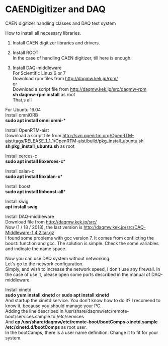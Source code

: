# CAENDigitizer and DAQ
CAEN digitizer handling classes and DAQ test system

How to install all necessary libraries.  
1. Install CAEN digitizer libraries and drivers.  
  
2. Install ROOT  
In the case of handling CAEN digitizer, till here is enough.  
  
3. Install DAQ-middleware  
For Scientific Linux 6 or 7  
Download rpm files from http://daqmw.kek.jp/rpm/  
or  
Download a script file from http://daqmw.kek.jp/src/daqmw-rpm  
**sh daqmw-rpm install** as root  
That,s all  

For Ubuntu 16.04  
Install omniORB  
**sudo apt install omni omni-***  
  
Install OpenRTM-aist  
Download a script file from http://svn.openrtm.org/OpenRTM-aist/tags/RELEASE_1_1_1/OpenRTM-aist/build/pkg_install_ubuntu.sh  
**sh pkg_install_ubuntu.sh** as root  
  
Install xerces-c  
**sudo apt install libxerces-c***  
  
Install xalan-c  
**sudo apt install libxalan-c***  
  
Install boost  
**sudo apt install libboost-all***  
  
Install swig  
**apt install swig**  
  
Install DAQ-middleware  
Download file from http://daqmw.kek.jp/src/  
Now (1 / 18 / 2018), the last version is http://daqmw.kek.jp/src/DAQ-Middleware-1.4.2.tar.gz  
I found some problems with gcc version 7.  It comes from conflicting the boost::function and gcc.  The solution is simple.  Check the some variables and indicate the name space.  
  
Now you can use DAQ system without networking.  
Let's go to the network configuration.  
Simply, and wish to increase the network speed, I don't use any firewall.  In the case of use it, please open some ports described in the manual of DAQ-middleware.  
  
Install xinetd  
**sudo yum install xinetd** or **sudo apt install xinetd**  
And startup the xinetd service. You don't know how to do it? I recomend to know it, because you should manage your PC.  
Adding the line described in /usr/share/daqmw/etc/remote-boot/services.sample to /etc/services  
And **cp /usr/share/daqmw/etc/remote-boot/bootComps-xinetd.sample /etc/xinetd.d/bootComps** as root user.  
In the bootCamps, there is a user name definition. Change it to fit for your system.  
